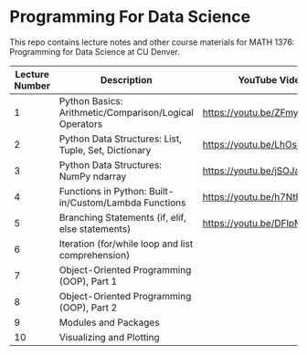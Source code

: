 # Programming For Data Science
This repo contains lecture notes and other course materials for MATH 1376: Programming for Data Science at CU Denver.

| Lecture Number       | Description                                  | YouTube Video     |
|-------------|----------------------------------------------|-----------------|
|  1     | Python Basics: Arithmetic/Comparison/Logical Operators                   | https://youtu.be/ZFmyr2lClLk |
|  2     | Python Data Structures: List, Tuple, Set, Dictionary    | https://youtu.be/LhOs8GVD9UY |
|  3     | Python Data Structures: NumPy ndarray     | https://youtu.be/jSOJayMhDv8 |
|  4     | Functions in Python: Built-in/Custom/Lambda Functions | https://youtu.be/h7NtIye5tgo  |
|  5     | Branching Statements (if, elif, else statements)   | https://youtu.be/DFlpMFb-FpU   |
|  6     | Iteration (for/while loop and list comprehension) |                      |
|  7     | Object-Oriented Programming (OOP), Part 1   |              |
|  8     | Object-Oriented Programming (OOP), Part 2   |              | 
|  9     | Modules and Packages         |            |
|  10    | Visualizing and Plotting     |            |
